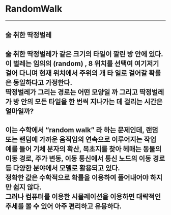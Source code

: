 # RandomWalk
---
## 술 취한 딱정벌레
술 취한 딱정벌레가 같은 크기의 타일이 깔린 방 안에 있다.  
이 벌레는 임의의 (random) , 8 위치를 선택여 여기저기 걸어 다니며 현재 위치에서 주위의 개 타 일로 걸어갈 확률은 동일하다고 가정한다.  
딱정벌레가 그리는 경로는 어떤 모양일 까 그리고 딱정벌레가 방 안의 모든 타일을 한 번씩 지나가는 데 걸리는 시간은 얼마일까?  
---
이는 수학에서 “random walk” 라 하는 문제인데, 랜덤 또는 랜덤에 가까운 움직임의 연속으로 이루어지는 작업   
예를 들어 기체 분자의 확산, 목초지를 찾아 헤매는 동물의 이동 경로, 주가 변동, 이동 통신에서 통신 노드의 이동 경로 등 다양한 분야에서 모델로 활용되고 있다.   
정확한 값은 수학적으로 확률을 이용하여 풀어내어야 하지만 쉽지 않다.   
그러나 컴퓨터를 이용한 시뮬레이션을 이용하면 대략적인 추세를 볼 수 있어 아주 편리하고 유용하다.   
---
